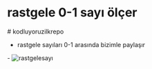 # rastgele 0-1 sayı ölçer 

#   k o d l u y o r u z i l k r e p o 
* rastgele sayıları 0-1 arasında bizimle paylaşır

 
 - ![rastgelesayı](https://github.com/furkansarii/kodluyoruzilkrepo/assets/145066241/1872f9ad-c4e4-44bf-8b24-ebe257f2242c)
